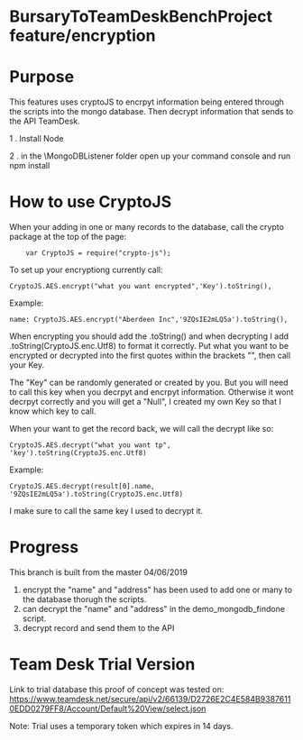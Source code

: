 # BursaryToTeamDeskBenchProject feature/encryption

# Purpose 

This features uses cryptoJS to encrpyt information being entered through the scripts into the mongo database. Then decrypt information that sends to the API TeamDesk. 

1 . Install Node

2 . in the \MongoDBListener folder open up your command console and run npm install

# How to use CryptoJS

When your adding in one or many records to the database, call the crypto package at the top of the page: 

        var CryptoJS = require("crypto-js");

To set up your encryptiong currently call: 

    CryptoJS.AES.encrypt("what you want encrypted",'Key').toString(),

Example:

    name: CryptoJS.AES.encrypt("Aberdeen Inc",'9ZQsIE2mLQ5a').toString(),

When encrypting you should add the .toString() and when decrypting I add .toString(CryptoJS.enc.Utf8) to format it correctly. 
Put what you want to be encrypted or decrypted into the first quotes within the brackets "", then call your Key.

The "Key" can be randomly generated or created by you. But you will need to call this key when you decrpyt and encrpyt information.
Otherwise it wont decrpyt correctly and you will get a "Null", I created my own Key so that I know which key to call. 

When your want to get the record back, we will call the decrypt like so: 

    CryptoJS.AES.decrypt("what you want tp", 'key').toString(CryptoJS.enc.Utf8)
    
Example: 
     
    CryptoJS.AES.decrypt(result[0].name, '9ZQsIE2mLQ5a').toString(CryptoJS.enc.Utf8)
    
I make sure to call the same key I used to decrypt it.
       
# Progress 
This branch is built from the master 04/06/2019 
1. encrypt the "name" and "address" has been used to add one or many to the database thorugh the scripts. 
2. can decrypt the "name" and "address" in the demo_mongodb_findone script. 
3. decrypt record and send them to the API

# Team Desk Trial Version

Link to trial database this proof of concept was tested on: https://www.teamdesk.net/secure/api/v2/66139/D2726E2C4E584B93876110EDD0279FF8/Account/Default%20View/select.json

Note: Trial uses a temporary token which expires in 14 days.

